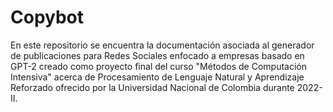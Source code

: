 # Copybot
En este repositorio se encuentra la documentación asociada al generador de publicaciones para Redes Sociales enfocado a empresas basado en GPT-2 creado como proyecto final del curso "Métodos de Computación Intensiva" acerca de Procesamiento de Lenguaje Natural y Aprendizaje Reforzado ofrecido por la Universidad Nacional de Colombia durante 2022-II.
